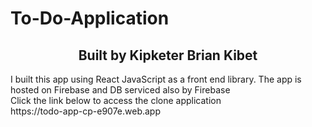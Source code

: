 # To-Do-Application
<h2 style = "text-align:center"><b>Built by Kipketer Brian Kibet</b></h2>
I built this app using React JavaScript as a front end library. The app is hosted on Firebase and DB serviced also by Firebase<br/>
Click the link below to access the clone application</br>
<link>https://todo-app-cp-e907e.web.app</link>
